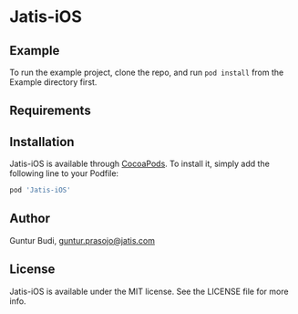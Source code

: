 # Jatis-iOS


## Example

To run the example project, clone the repo, and run `pod install` from the Example directory first.

## Requirements

## Installation

Jatis-iOS is available through [CocoaPods](https://cocoapods.org). To install
it, simply add the following line to your Podfile:

```ruby
pod 'Jatis-iOS'
```

## Author

Guntur Budi, guntur.prasojo@jatis.com

## License

Jatis-iOS is available under the MIT license. See the LICENSE file for more info.
